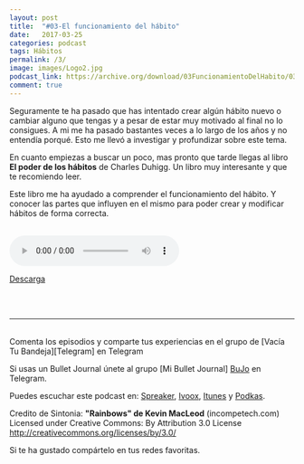 ```yaml
---
layout: post
title:  "#03-El funcionamiento del hábito"
date:   2017-03-25 
categories: podcast
tags: Hábitos
permalink: /3/
image: images/Logo2.jpg
podcast_link: https://archive.org/download/03FuncionamientoDelHabito/03%20Funcionamiento%20del%20habito.mp3
comment: true
---
```


  

Seguramente te ha pasado que has intentado crear algún hábito nuevo o cambiar alguno que tengas y a pesar de estar muy motivado al final no lo consigues. A mi me ha pasado bastantes veces a lo largo de los años y no entendía porqué. Esto me llevó a investigar y profundizar sobre este tema. 

En cuanto empiezas a buscar un poco, mas pronto que tarde llegas al libro **El poder de los hábitos** de Charles Duhigg. Un libro muy interesante y que te recomiendo leer. 

Este libro me ha ayudado a comprender el funcionamiento del hábito. Y conocer las partes que influyen en el mismo para poder crear y modificar hábitos de forma correcta.

<br>

<audio controls>
  <source src="{{ page.podcast_link }}" type="audio/mp3">

</audio>


[Descarga][mp3]


<br>

<br/>

___

<br>
Comenta los episodios y comparte tus experiencias en el grupo de [Vacía Tu Bandeja][Telegram] en Telegram

Si usas un Bullet Journal únete al grupo [Mi Bullet Journal] [BuJo] en Telegram.

Puedes escuchar este podcast en:
[Spreaker][Spreaker], [Ivoox][Ivoox], [Itunes][Itunes] y [Podkas][Podkas]. 


Credito de Sintonia:
**"Rainbows" de Kevin MacLeod** (incompetech.com)
Licensed under Creative Commons: By Attribution 3.0 License
http://creativecommons.org/licenses/by/3.0/

Si te ha gustado compártelo en tus redes favoritas.


[Spreaker]: https://www.spreaker.com/show/2177636
[Ivoox]: http://www.ivoox.com/podcast-vacia-tu-bandeja_sq_f1388960_1.html
[Itunes]: https://itunes.apple.com/es/podcast/vac%C3%ADa-tu-bandeja/id1212390900?mt=2
[Podkas]: http://www.podkas.com/directorio/vacia-tu-bandeja-de-lormez16/
[Telegram]: http://t.me/Vaciatubandeja 
[BuJo]: http://t.me/miBulletJournal
[mp3]: https://archive.org/download/03FuncionamientoDelHabito/03%20Funcionamiento%20del%20habito.mp3